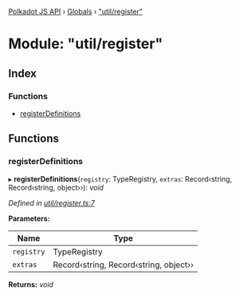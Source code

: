 [Polkadot JS API](../README.md) › [Globals](../globals.md) › ["util/register"](_util_register_.md)

# Module: "util/register"

## Index

### Functions

* [registerDefinitions](_util_register_.md#registerdefinitions)

## Functions

###  registerDefinitions

▸ **registerDefinitions**(`registry`: TypeRegistry, `extras`: Record‹string, Record‹string, object››): *void*

*Defined in [util/register.ts:7](https://github.com/polkadot-js/api/blob/af11444b72/packages/typegen/src/util/register.ts#L7)*

**Parameters:**

Name | Type |
------ | ------ |
`registry` | TypeRegistry |
`extras` | Record‹string, Record‹string, object›› |

**Returns:** *void*
